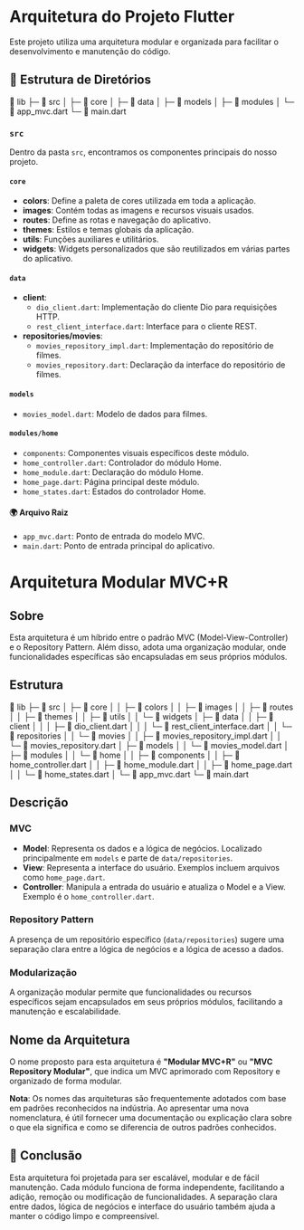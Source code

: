 # Arquitetura do Projeto Flutter

Este projeto utiliza uma arquitetura modular e organizada para facilitar o desenvolvimento e manutenção do código.

## 📂 Estrutura de Diretórios

📂 lib
├─ 📂 src
│ ├─ 📂 core
│ ├─ 📂 data
│ ├─ 📂 models
│ ├─ 📂 modules
│ └─ 📄 app_mvc.dart
└─ 📄 main.dart

### `src`

Dentro da pasta `src`, encontramos os componentes principais do nosso projeto.

#### `core`

- **colors**: Define a paleta de cores utilizada em toda a aplicação.
- **images**: Contém todas as imagens e recursos visuais usados.
- **routes**: Define as rotas e navegação do aplicativo.
- **themes**: Estilos e temas globais da aplicação.
- **utils**: Funções auxiliares e utilitários.
- **widgets**: Widgets personalizados que são reutilizados em várias partes do aplicativo.

#### `data`

- **client**: 
  - `dio_client.dart`: Implementação do cliente Dio para requisições HTTP.
  - `rest_client_interface.dart`: Interface para o cliente REST.
- **repositories/movies**: 
  - `movies_repository_impl.dart`: Implementação do repositório de filmes.
  - `movies_repository.dart`: Declaração da interface do repositório de filmes.

#### `models`

- `movies_model.dart`: Modelo de dados para filmes.

#### `modules/home`

- `components`: Componentes visuais específicos deste módulo.
- `home_controller.dart`: Controlador do módulo Home.
- `home_module.dart`: Declaração do módulo Home.
- `home_page.dart`: Página principal deste módulo.
- `home_states.dart`: Estados do controlador Home.

#### 🌍 Arquivo Raiz

- `app_mvc.dart`: Ponto de entrada do modelo MVC.
- `main.dart`: Ponto de entrada principal do aplicativo.

# Arquitetura Modular MVC+R

## Sobre

Esta arquitetura é um híbrido entre o padrão MVC (Model-View-Controller) e o Repository Pattern. Além disso, adota uma organização modular, onde funcionalidades específicas são encapsuladas em seus próprios módulos.

## Estrutura

📂 lib
├─ 📂 src
│ ├─ 📂 core
│ │ ├─ 📂 colors
│ │ ├─ 📂 images
│ │ ├─ 📂 routes
│ │ ├─ 📂 themes
│ │ ├─ 📂 utils
│ │ └─ 📂 widgets
│ ├─ 📂 data
│ │ ├─ 📂 client
│ │ │ ├─ 📄 dio_client.dart
│ │ │ └─ 📄 rest_client_interface.dart
│ │ └─ 📂 repositories
│ │ └─ 📂 movies
│ │ ├─ 📄 movies_repository_impl.dart
│ │ └─ 📄 movies_repository.dart
│ ├─ 📂 models
│ │ └─ 📄 movies_model.dart
│ ├─ 📂 modules
│ │ └─ 📂 home
│ │ ├─ 📂 components
│ │ ├─ 📄 home_controller.dart
│ │ ├─ 📄 home_module.dart
│ │ ├─ 📄 home_page.dart
│ │ └─ 📄 home_states.dart
│ └─ 📄 app_mvc.dart
└─ 📄 main.dart


## Descrição

### MVC

- **Model**: Representa os dados e a lógica de negócios. Localizado principalmente em `models` e parte de `data/repositories`.
- **View**: Representa a interface do usuário. Exemplos incluem arquivos como `home_page.dart`.
- **Controller**: Manipula a entrada do usuário e atualiza o Model e a View. Exemplo é o `home_controller.dart`.

### Repository Pattern

A presença de um repositório específico (`data/repositories`) sugere uma separação clara entre a lógica de negócios e a lógica de acesso a dados.

### Modularização

A organização modular permite que funcionalidades ou recursos específicos sejam encapsulados em seus próprios módulos, facilitando a manutenção e escalabilidade.

## Nome da Arquitetura

O nome proposto para esta arquitetura é **"Modular MVC+R"** ou **"MVC Repository Modular"**, que indica um MVC aprimorado com Repository e organizado de forma modular.

**Nota**: Os nomes das arquiteturas são frequentemente adotados com base em padrões reconhecidos na indústria. Ao apresentar uma nova nomenclatura, é útil fornecer uma documentação ou explicação clara sobre o que ela significa e como se diferencia de outros padrões conhecidos.


## 🌟 Conclusão

Esta arquitetura foi projetada para ser escalável, modular e de fácil manutenção. Cada módulo funciona de forma independente, facilitando a adição, remoção ou modificação de funcionalidades. A separação clara entre dados, lógica de negócios e interface do usuário também ajuda a manter o código limpo e compreensível.

